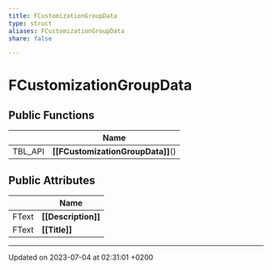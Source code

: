 ```yaml
---
title: FCustomizationGroupData
type: struct
aliases: FCustomizationGroupData
share: false

---
```


# FCustomizationGroupData





## Public Functions

|                | Name           |
| -------------- | -------------- |
| TBL_API | **[[FCustomizationGroupData]]**() |

## Public Attributes

|                | Name           |
| -------------- | -------------- |
| FText | **[[Description]]**  |
| FText | **[[Title]]**  |

-------------------------------

Updated on 2023-07-04 at 02:31:01 +0200